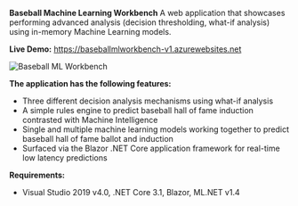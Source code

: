 **Baseball Machine Learning Workbench**
A web application that showcases performing advanced analysis (decision thresholding, what-if analysis) using in-memory Machine Learning models.

**Live Demo:** https://baseballmlworkbench-v1.azurewebsites.net

![Baseball ML Workbench](https://github.com/bartczernicki/MachineLearning-BaseballPrediction-BlazorApp/blob/c45c8129aec7d88539687807fd614c17f719406a/BaseballMLWorkbenchDemo.gif)

**The application has the following features:**
* Three different decision analysis mechanisms using what-if analysis
* A simple rules engine to predict baseball hall of fame induction contrasted with Machine Intelligence
* Single and multiple machine learning models working together to predict baseball hall of fame ballot and induction
* Surfaced via the Blazor .NET Core application framework for real-time low latency predictions

**Requirements:**
* Visual Studio 2019 v4.0, .NET Core 3.1, Blazor, ML.NET v1.4

